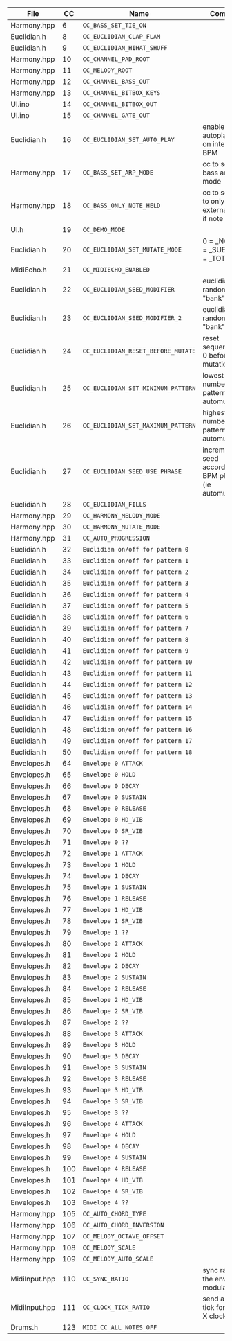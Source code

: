 | File | CC | Name | Comment |
| ---- | -- | ---- | ------- |
| Harmony.hpp | 6 | `CC_BASS_SET_TIE_ON` |  |
| Euclidian.h | 8 | `CC_EUCLIDIAN_CLAP_FLAM` |  |
| Euclidian.h | 9 | `CC_EUCLIDIAN_HIHAT_SHUFF` |  |
| Harmony.hpp | 10 | `CC_CHANNEL_PAD_ROOT` |  |
| Harmony.hpp | 11 | `CC_MELODY_ROOT` |  |
| Harmony.hpp | 12 | `CC_CHANNEL_BASS_OUT` |  |
| Harmony.hpp | 13 | `CC_CHANNEL_BITBOX_KEYS` |  |
| UI.ino | 14 | `CC_CHANNEL_BITBOX_OUT` |  |
| UI.ino | 15 | `CC_CHANNEL_GATE_OUT` |  |
| Euclidian.h | 16 | `CC_EUCLIDIAN_SET_AUTO_PLAY` |  enable/disable autoplaying on internal BPM |
| Harmony.hpp | 17 | `CC_BASS_SET_ARP_MODE` |  cc to set the bass arp mode |
| Harmony.hpp | 18 | `CC_BASS_ONLY_NOTE_HELD` |  cc to set bass to only play in external mode if note is held |
| UI.h | 19 | `CC_DEMO_MODE` |  |
| Euclidian.h | 20 | `CC_EUCLIDIAN_SET_MUTATE_MODE` |  0 = _NONE, 1 = _SUBTLE, 2 = _TOTAL |
| MidiEcho.h | 21 | `CC_MIDIECHO_ENABLED` |  |
| Euclidian.h | 22 | `CC_EUCLIDIAN_SEED_MODIFIER` |  euclidian random "bank" X |
| Euclidian.h | 23 | `CC_EUCLIDIAN_SEED_MODIFIER_2` |  euclidian random "bank" Y |
| Euclidian.h | 24 | `CC_EUCLIDIAN_RESET_BEFORE_MUTATE` |  reset sequences to 0 before mutation? |
| Euclidian.h | 25 | `CC_EUCLIDIAN_SET_MINIMUM_PATTERN` |  lowest number pattern to automutate |
| Euclidian.h | 26 | `CC_EUCLIDIAN_SET_MAXIMUM_PATTERN` |  highest number pattern to automutate |
| Euclidian.h | 27 | `CC_EUCLIDIAN_SEED_USE_PHRASE` |  increment seed according to BPM phrase (ie automutate) |
| Euclidian.h | 28 | `CC_EUCLIDIAN_FILLS` |  |
| Harmony.hpp | 29 | `CC_HARMONY_MELODY_MODE` |  |
| Harmony.hpp | 30 | `CC_HARMONY_MUTATE_MODE` |  |
| Harmony.hpp | 31 | `CC_AUTO_PROGRESSION` |  |
| Euclidian.h | 32 | `Euclidian on/off for pattern 0` |  |
| Euclidian.h | 33 | `Euclidian on/off for pattern 1` |  |
| Euclidian.h | 34 | `Euclidian on/off for pattern 2` |  |
| Euclidian.h | 35 | `Euclidian on/off for pattern 3` |  |
| Euclidian.h | 36 | `Euclidian on/off for pattern 4` |  |
| Euclidian.h | 37 | `Euclidian on/off for pattern 5` |  |
| Euclidian.h | 38 | `Euclidian on/off for pattern 6` |  |
| Euclidian.h | 39 | `Euclidian on/off for pattern 7` |  |
| Euclidian.h | 40 | `Euclidian on/off for pattern 8` |  |
| Euclidian.h | 41 | `Euclidian on/off for pattern 9` |  |
| Euclidian.h | 42 | `Euclidian on/off for pattern 10` |  |
| Euclidian.h | 43 | `Euclidian on/off for pattern 11` |  |
| Euclidian.h | 44 | `Euclidian on/off for pattern 12` |  |
| Euclidian.h | 45 | `Euclidian on/off for pattern 13` |  |
| Euclidian.h | 46 | `Euclidian on/off for pattern 14` |  |
| Euclidian.h | 47 | `Euclidian on/off for pattern 15` |  |
| Euclidian.h | 48 | `Euclidian on/off for pattern 16` |  |
| Euclidian.h | 49 | `Euclidian on/off for pattern 17` |  |
| Euclidian.h | 50 | `Euclidian on/off for pattern 18` |  |
| Envelopes.h | 64 | `Envelope 0 ATTACK` |  |
| Envelopes.h | 65 | `Envelope 0 HOLD` |  |
| Envelopes.h | 66 | `Envelope 0 DECAY` |  |
| Envelopes.h | 67 | `Envelope 0 SUSTAIN` |  |
| Envelopes.h | 68 | `Envelope 0 RELEASE` |  |
| Envelopes.h | 69 | `Envelope 0 HD_VIB` |  |
| Envelopes.h | 70 | `Envelope 0 SR_VIB` |  |
| Envelopes.h | 71 | `Envelope 0 ??` |  |
| Envelopes.h | 72 | `Envelope 1 ATTACK` |  |
| Envelopes.h | 73 | `Envelope 1 HOLD` |  |
| Envelopes.h | 74 | `Envelope 1 DECAY` |  |
| Envelopes.h | 75 | `Envelope 1 SUSTAIN` |  |
| Envelopes.h | 76 | `Envelope 1 RELEASE` |  |
| Envelopes.h | 77 | `Envelope 1 HD_VIB` |  |
| Envelopes.h | 78 | `Envelope 1 SR_VIB` |  |
| Envelopes.h | 79 | `Envelope 1 ??` |  |
| Envelopes.h | 80 | `Envelope 2 ATTACK` |  |
| Envelopes.h | 81 | `Envelope 2 HOLD` |  |
| Envelopes.h | 82 | `Envelope 2 DECAY` |  |
| Envelopes.h | 83 | `Envelope 2 SUSTAIN` |  |
| Envelopes.h | 84 | `Envelope 2 RELEASE` |  |
| Envelopes.h | 85 | `Envelope 2 HD_VIB` |  |
| Envelopes.h | 86 | `Envelope 2 SR_VIB` |  |
| Envelopes.h | 87 | `Envelope 2 ??` |  |
| Envelopes.h | 88 | `Envelope 3 ATTACK` |  |
| Envelopes.h | 89 | `Envelope 3 HOLD` |  |
| Envelopes.h | 90 | `Envelope 3 DECAY` |  |
| Envelopes.h | 91 | `Envelope 3 SUSTAIN` |  |
| Envelopes.h | 92 | `Envelope 3 RELEASE` |  |
| Envelopes.h | 93 | `Envelope 3 HD_VIB` |  |
| Envelopes.h | 94 | `Envelope 3 SR_VIB` |  |
| Envelopes.h | 95 | `Envelope 3 ??` |  |
| Envelopes.h | 96 | `Envelope 4 ATTACK` |  |
| Envelopes.h | 97 | `Envelope 4 HOLD` |  |
| Envelopes.h | 98 | `Envelope 4 DECAY` |  |
| Envelopes.h | 99 | `Envelope 4 SUSTAIN` |  |
| Envelopes.h | 100 | `Envelope 4 RELEASE` |  |
| Envelopes.h | 101 | `Envelope 4 HD_VIB` |  |
| Envelopes.h | 102 | `Envelope 4 SR_VIB` |  |
| Envelopes.h | 103 | `Envelope 4 ??` |  |
| Harmony.hpp | 105 | `CC_AUTO_CHORD_TYPE` |  |
| Harmony.hpp | 106 | `CC_AUTO_CHORD_INVERSION` |  |
| Harmony.hpp | 107 | `CC_MELODY_OCTAVE_OFFSET` |  |
| Harmony.hpp | 108 | `CC_MELODY_SCALE` |  |
| Harmony.hpp | 109 | `CC_MELODY_AUTO_SCALE` |  |
| MidiInput.hpp | 110 | `CC_SYNC_RATIO` |  sync ratio of the envelope modulation |
| MidiInput.hpp | 111 | `CC_CLOCK_TICK_RATIO` |  send a clock tick for every X clock ticks |
| Drums.h | 123 | `MIDI_CC_ALL_NOTES_OFF` |  |
